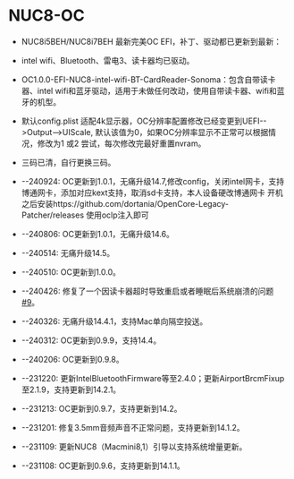 # NUC8-OC

* NUC8i5BEH/NUC8i7BEH 最新完美OC EFI，补丁、驱动都已更新到最新：

* intel wifi、Bluetooth、雷电3、读卡器均已驱动。

* OC1.0.0-EFI-NUC8-intel-wifi-BT-CardReader-Sonoma：包含自带读卡器、intel wifi和蓝牙驱动，适用于未做任何改动，使用自带读卡器、wifi和蓝牙的机型。

* 默认config.plist 适配4k显示器，OC分辨率配置修改已经变更到UEFI-->Output-->UIScale, 默认该值为0，如果OC分辨率显示不正常可以根据情况，修改为1 或2 尝试，每次修改完最好重置nvram。

* 三码已清，自行更换三码。

* --240924:  OC更新到1.0.1，无痛升级14.7,修改config，关闭intel网卡，支持博通网卡，添加对应kext支持，取消sd卡支持，本人设备硬改博通网卡
  开机之后安装https://github.com/dortania/OpenCore-Legacy-Patcher/releases  使用oclp注入即可
* --240806:  OC更新到1.0.1，无痛升级14.6。
* --240514:  无痛升级14.5。
* --240510:  OC更新到1.0.0。
* --240426:  修复了一个因读卡器超时导致重启或者睡眠后系统崩溃的问题[#9](https://github.com/lxopencv/NUC8-OC/issues/9#issue-2263096100)。
* --240326:  无痛升级14.4.1，支持Mac单向隔空投送。
* --240312:  OC更新到0.9.9，支持14.4。
* --240206:  OC更新到0.9.8。
* --231220:  更新IntelBluetoothFirmware等至2.4.0；更新AirportBrcmFixup至2.1.9，支持更新到14.2.1。
* --231213:  OC更新到0.9.7，支持更新到14.2。
* --231201: 修复3.5mm音频声音不正常问题，支持更新到14.1.2。
* --231109: 更新NUC8（Macmini8,1）引导以支持系统增量更新。
* --231108: OC更新到0.9.6，支持更新到14.1.1。
